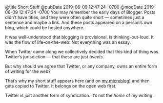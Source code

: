 @title Short Stuff
@pubDate 2019-06-09 12:47:24 -0700
@modDate 2019-06-09 12:47:24 -0700
You may remember the early days of Blogger. Posts didn’t have titles, and they were often quite short — sometimes just a sentence and maybe a link. And these posts appeared on a person’s own blog, which could be hosted anywhere.

It was well-understood that blogging is provisional, is thinking-out-loud. It was the flow of life-on-the-web. Not everything was an essay.

When Twitter came along we collectively decided that this kind of thing was Twitter’s jurisdiction — that these are just *tweets*.

But why should we agree that Twitter, or any company, owns an entire form of writing for the web?

That’s why my short stuff appears here (and on [my microblog](https://micro.inessential.com/)) and then gets copied to Twitter. It belongs on the open web first.

Twitter is just another form of syndication. It’s not the *home* of my writing.
